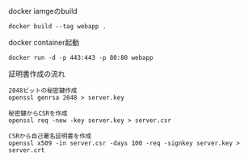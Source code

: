 docker iamgeのbuild
```
docker build --tag webapp .
```

docker container起動
```
docker run -d -p 443:443 -p 80:80 webapp
```

証明書作成の流れ
```
2048ビットの秘密鍵作成
openssl genrsa 2048 > server.key

秘密鍵からCSRを作成
openssl req -new -key server.key > server.csr

CSRから自己署名証明書を作成
openssl x509 -in server.csr -days 100 -req -signkey server.key > server.crt
```